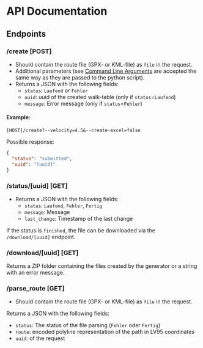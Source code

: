 # API Documentation

## Endpoints

### /create [POST]

- Should contain the route file (GPX- or KML-file) as `file` in the request.
- Additional parameters (see [Command Line Arguments](automatic_walk_time_tables/Command_Line_Arguments.md) are accepted
  the same way as they are passed to the python script).
- Returns a JSON with the following fields:
    - `status`: `Laufend` or `Fehler`
    - `uuid`: uuid of the created walk-table (only if `status`=`Laufend`)
    - `message`: Error message (only if `status`=`Fehler`)

#### Example:

```
[HOST]/create?--velocity=4.5&--create-excel=false
```

Possible response:

```JSON
{
  "status": "submitted",
  "uuid": "[uuid]"
}
```

### /status/[uuid] [GET]

- Returns a JSON with the following fields:
    - `status`: `Laufend`, `Fehler`, `Fertig`
    - `message`: Message
    - `last_change`: Timestamp of the last change

If the status is `finished`, the file can be downloaded via the `/download/[uuid]` endpoint.

### /download/[uuid] [GET]

Returns a ZIP folder containing the files created by the generator or a string with an error message.

### /parse_route [GET]

- Should contain the route file (GPX- or KML-file) as `file` in the request.

Returns a JSON with the following fields:

- `status`: The status of the file parsing (`Fehler` oder `Fertig`)
- `route`: encoded polyline representation of the path in LV95 coordinates
- `uuid`: of the request
